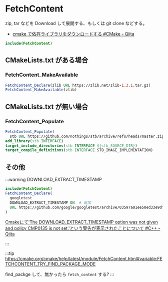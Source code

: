 # FetchContent

zip, tar などを Download して展開する、もしくは git clone などする。

- [cmake で依存ライブラリをダウンロードする #CMake - Qiita](https://qiita.com/ousttrue/items/4fa7a786a6c51e9f11f0)

```cmake
include(FetchContent)
```

## CMakeLists.txt がある場合

### FetchContent_MakeAvailable

```cmake
FetchContent_Declare(zlib URL https://zlib.net/zlib-1.3.1.tar.gz)
FetchContent_MakeAvailable(zlib)
```

## CMakeLists.txt が無い場合

### FetchContent_Populate

```cmake
FetchContent_Populate(
  stb URL https://github.com/nothings/stb/archive/refs/heads/master.zip)
add_library(stb INTERFACE)
target_include_directories(stb INTERFACE ${stb_SOURCE_DIR})
target_compile_definitions(stb INTERFACE STB_IMAGE_IMPLEMENTATION)
```

## その他

:::warning
DOWNLOAD_EXTRACT_TIMESTAMP

```cmake
include(FetchContent)
FetchContent_Declare(
  googletest
  DOWNLOAD_EXTRACT_TIMESTAMP ON  # 追加
  URL https://github.com/google/googletest/archive/03597a01ee50ed33e9dfd640b249b4be3799d395.zip
)
```

[Cmakeにて'The DOWNLOAD_EXTRACT_TIMESTAMP option was not given and policy CMP0135 is not set.'という警告が表示されたことについて #C++ - Qiita](https://qiita.com/kai-tokei/items/ecab1a2c78f8bb3cfe1f)

:::

:::tip
https://cmake.org/cmake/help/latest/module/FetchContent.html#variable:FETCHCONTENT_TRY_FIND_PACKAGE_MODE

find_packge して、無かったら `fetch_content` する?
:::
